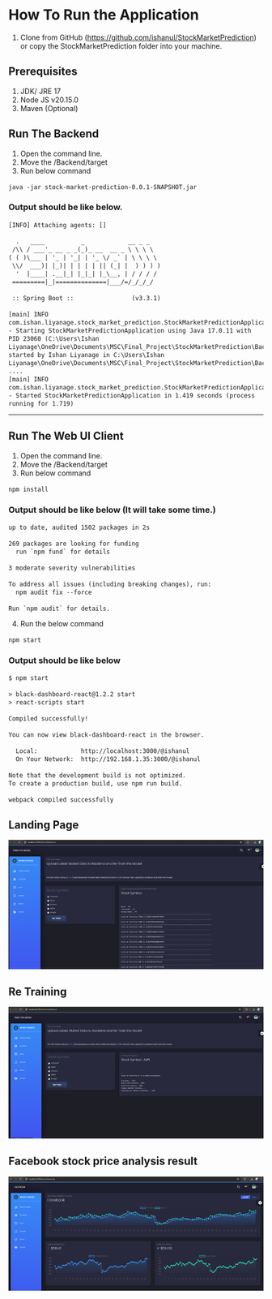 # How To Run the Application
1.	Clone from GitHub (https://github.com/ishanul/StockMarketPrediction) or copy the StockMarketPrediction folder into your machine.


## Prerequisites
1.	JDK/ JRE 17
2.	Node JS v20.15.0
3.	Maven (Optional)


## Run The Backend
1.	Open the command line.
2.	Move the <Project Folder>/Backend/target
3.	Run below command
   
`java -jar stock-market-prediction-0.0.1-SNAPSHOT.jar`

### Output should be like below.

```
[INFO] Attaching agents: []

  .   ____          _            __ _ _
 /\\ / ___'_ __ _ _(_)_ __  __ _ \ \ \ \
( ( )\___ | '_ | '_| | '_ \/ _` | \ \ \ \
 \\/  ___)| |_)| | | | | || (_| |  ) ) ) )
  '  |____| .__|_| |_|_| |_\__, | / / / /
 =========|_|==============|___/=/_/_/_/

 :: Spring Boot ::                (v3.3.1)

[main] INFO com.ishan.liyanage.stock_market_prediction.StockMarketPredictionApplication - Starting StockMarketPredictionApplication using Java 17.0.11 with PID 23060 (C:\Users\Ishan Liyanage\OneDrive\Documents\MSC\Final_Project\StockMarketPrediction\Backend\target\classes started by Ishan Liyanage in C:\Users\Ishan Liyanage\OneDrive\Documents\MSC\Final_Project\StockMarketPrediction\Backend)
....
[main] INFO com.ishan.liyanage.stock_market_prediction.StockMarketPredictionApplication - Started StockMarketPredictionApplication in 1.419 seconds (process running for 1.719)
```

-------------------------------------


## Run The Web UI Client

1.	Open the command line.
2.	Move the <Project Folder>/Backend/target
3.	Run below command
   
`npm install`

### Output should be like below (It will take some time.)

```
up to date, audited 1502 packages in 2s

269 packages are looking for funding
  run `npm fund` for details

3 moderate severity vulnerabilities

To address all issues (including breaking changes), run:
  npm audit fix --force

Run `npm audit` for details.
```
4.	Run the below command
   
`npm start`

### Output should be like below

```
$ npm start

> black-dashboard-react@1.2.2 start
> react-scripts start

Compiled successfully!

You can now view black-dashboard-react in the browser.

  Local:            http://localhost:3000/@ishanul
  On Your Network:  http://192.168.1.35:3000/@ishanul

Note that the development build is not optimized.
To create a production build, use npm run build.

webpack compiled successfully
```
## Landing Page
![Screenshot of the landing page.](https://github.com/ishanul/StockMarketPrediction/blob/main/UI/github-assets/Picture1.png)

## Re Training 

![Screenshot of Re Traning.](https://github.com/ishanul/StockMarketPrediction/blob/main/UI/github-assets/Picture2.png)

## Facebook stock price analysis result

![Screenshot of Facebook stock price analysis.](https://github.com/ishanul/StockMarketPrediction/blob/main/UI/github-assets/Picture3.png)

